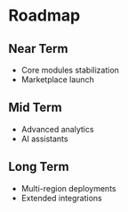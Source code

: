 # Roadmap

## Near Term
- Core modules stabilization
- Marketplace launch

## Mid Term
- Advanced analytics
- AI assistants

## Long Term
- Multi-region deployments
- Extended integrations
